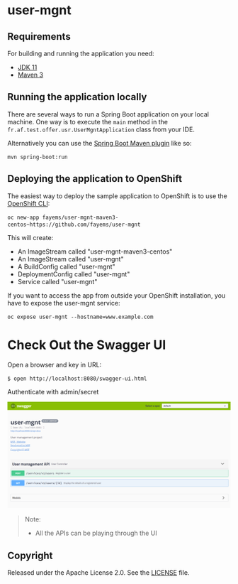 # user-mgnt

## Requirements

For building and running the application you need:

- [JDK 11](https://www.oracle.com/in/java/technologies/javase/jdk11-archive-downloads.html)
- [Maven 3](https://maven.apache.org)

## Running the application locally

There are several ways to run a Spring Boot application on your local machine. One way is to execute the `main` method in the `fr.af.test.offer.usr.UserMgntApplication` class from your IDE.

Alternatively you can use the [Spring Boot Maven plugin](https://docs.spring.io/spring-boot/docs/current/reference/html/build-tool-plugins-maven-plugin.html) like so:

```shell
mvn spring-boot:run
```

## Deploying the application to OpenShift

The easiest way to deploy the sample application to OpenShift is to use the [OpenShift CLI](https://docs.openshift.org/latest/cli_reference/index.html):

```shell
oc new-app fayems/user-mgnt-maven3-centos~https://github.com/fayems/user-mgnt
```

This will create:

* An ImageStream called "user-mgnt-maven3-centos"
* An ImageStream called "user-mgnt"
* A BuildConfig called "user-mgnt"
* DeploymentConfig called "user-mgnt"
* Service called "user-mgnt"

If you want to access the app from outside your OpenShift installation, you have to expose the user-mgnt service:

```shell
oc expose user-mgnt --hostname=www.example.com
```

# Check Out the Swagger UI

Open a browser and key in URL:

```
$ open http://localhost:8080/swagger-ui.html
```
Authenticate with admin/secret

![swagger-ui](swagger-ui.png "Swagger UI")

> Note:
> - All the APIs can be playing through the UI

## Copyright

Released under the Apache License 2.0. See the [LICENSE](https://github.com/codecentric/springboot-sample-app/blob/master/LICENSE) file.
